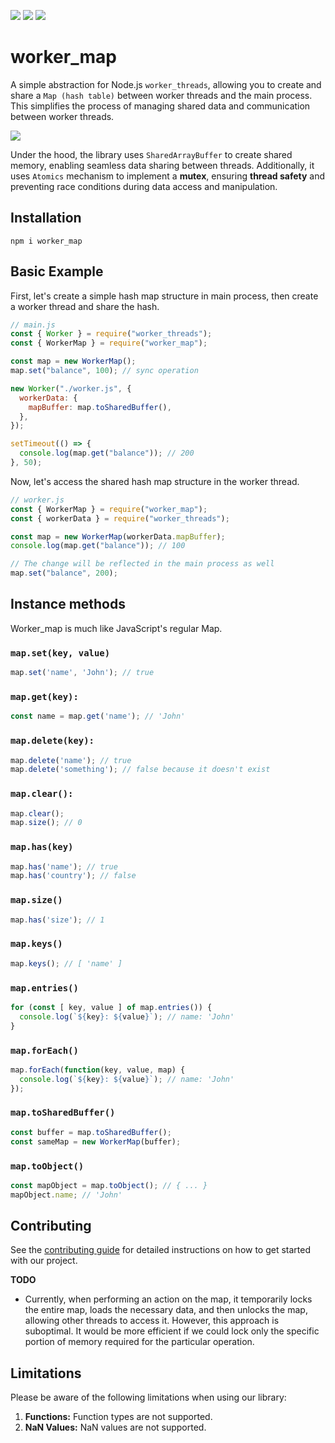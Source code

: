 ![](https://img.shields.io/badge/dependencies-none-brightgreen.svg)
![](https://img.shields.io/npm/l/worker_map.svg)
![](https://img.shields.io/npm/dt/worker_map.svg)

# worker_map

A simple abstraction for Node.js `worker_threads`, allowing you to create and share a `Map (hash table)` between worker threads and the main process. This simplifies the process of managing shared data and communication between worker threads.

![](https://topentol.sirv.com/github/worker_map.jpg)

Under the hood, the library uses `SharedArrayBuffer` to create shared memory, enabling seamless data sharing between threads. Additionally, it uses `Atomics` mechanism to implement a **mutex**, ensuring **thread safety** and preventing race conditions during data access and manipulation.

## Installation

```
npm i worker_map
```

## Basic Example

First, let's create a simple hash map structure in main process, then create a worker thread and share the hash.

```js
// main.js
const { Worker } = require("worker_threads");
const { WorkerMap } = require("worker_map");

const map = new WorkerMap();
map.set("balance", 100); // sync operation

new Worker("./worker.js", {
  workerData: {
    mapBuffer: map.toSharedBuffer(),
  },
});

setTimeout(() => {
  console.log(map.get("balance")); // 200
}, 50);
```

Now, let's access the shared hash map structure in the worker thread.

```js
// worker.js
const { WorkerMap } = require("worker_map");
const { workerData } = require("worker_threads");

const map = new WorkerMap(workerData.mapBuffer);
console.log(map.get("balance")); // 100

// The change will be reflected in the main process as well
map.set("balance", 200);
```

## Instance methods

Worker_map is much like JavaScript's regular Map.

### `map.set(key, value)`

```js
map.set('name', 'John'); // true
```

### `map.get(key):`

```js
const name = map.get('name'); // 'John'
```

### `map.delete(key):`

```js
map.delete('name'); // true
map.delete('something'); // false because it doesn't exist
```

### `map.clear():`

```js
map.clear();
map.size(); // 0
```

### `map.has(key)`

```js
map.has('name'); // true
map.has('country'); // false
```

### `map.size()`

```js
map.has('size'); // 1
```

### `map.keys()`

```js
map.keys(); // [ 'name' ]
```

### `map.entries()`

```js
for (const [ key, value ] of map.entries()) {
  console.log(`${key}: ${value}`); // name: 'John'
}
```

### `map.forEach()`

```js
map.forEach(function(key, value, map) {
  console.log(`${key}: ${value}`); // name: 'John'
});
```

### `map.toSharedBuffer()`

```js
const buffer = map.toSharedBuffer();
const sameMap = new WorkerMap(buffer);
```

### `map.toObject()`

```js
const mapObject = map.toObject(); // { ... }
mapObject.name; // 'John'
```

## Contributing

See the [contributing guide](https://github.com/nairihar/worker_map/blob/main/CONTRIBUTING.md) for detailed instructions on how to get started with our project.

**TODO**

- Currently, when performing an action on the map, it temporarily locks the entire map, loads the necessary data, and then unlocks the map, allowing other threads to access it. However, this approach is suboptimal. It would be more efficient if we could lock only the specific portion of memory required for the particular operation.

## Limitations

Please be aware of the following limitations when using our library:

1. **Functions:** Function types are not supported.
2. **NaN Values:** NaN values are not supported.
